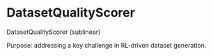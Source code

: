 # DatasetQualityScorer
DatasetQualityScorer (sublinear)

Purpose: addressing a key challenge in RL-driven dataset generation.

